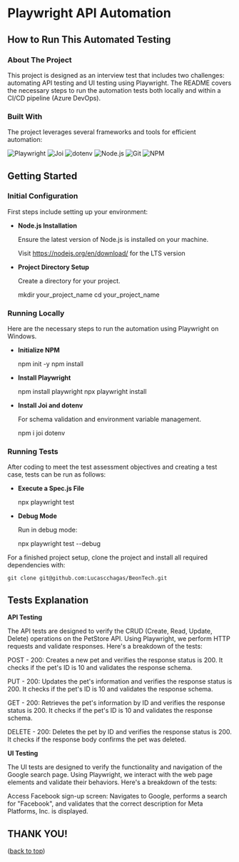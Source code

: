 # Playwright API Automation

<a name="readme-top"></a>

## How to Run This Automated Testing

### About The Project

This project is designed as an interview test that includes two challenges: automating API testing and UI testing using Playwright. The README covers the necessary steps to run the automation tests both locally and within a CI/CD pipeline (Azure DevOps).

### Built With

The project leverages several frameworks and tools for efficient automation:

![Playwright](https://img.shields.io/badge/Playwright-45ba4b?style=for-the-badge&logo=Playwright&logoColor=white)
![Joi](https://img.shields.io/badge/Joi-9cf?style=for-the-badge)
![dotenv](https://img.shields.io/badge/dotenv-0769ad?style=for-the-badge)
![Node.js](https://img.shields.io/badge/Node.js-43853d?style=for-the-badge&logo=node.js&logoColor=white)
![Git](https://img.shields.io/badge/git-%23F05033.svg?style=for-the-badge&logo=git&logoColor=white)
![NPM](https://img.shields.io/badge/NPM-%23CB3837.svg?style=for-the-badge&logo=npm&logoColor=white)

## Getting Started

### Initial Configuration

First steps include setting up your environment:

- **Node.js Installation**

  Ensure the latest version of Node.js is installed on your machine.

  Visit https://nodejs.org/en/download/ for the LTS version

- **Project Directory Setup**

  Create a directory for your project.

  mkdir your_project_name
  cd your_project_name

### Running Locally

Here are the necessary steps to run the automation using Playwright on Windows.

- **Initialize NPM**

  npm init -y
  npm install

- **Install Playwright**

  npm install playwright
  npx playwright install

- **Install Joi and dotenv**

  For schema validation and environment variable management.

  npm i joi dotenv

### Running Tests

After coding to meet the test assessment objectives and creating a test case, tests can be run as follows:

- **Execute a Spec.js File**

  npx playwright test

- **Debug Mode**

  Run in debug mode:

  npx playwright test --debug

For a finished project setup, clone the project and install all required dependencies with:

    git clone git@github.com:Lucascchagas/BeonTech.git

## Tests Explanation

**API Testing**

The API tests are designed to verify the CRUD (Create, Read, Update, Delete) operations on the PetStore API. Using Playwright, we perform HTTP requests and validate responses. Here's a breakdown of the tests:

POST - 200: Creates a new pet and verifies the response status is 200. It checks if the pet's ID is 10 and validates the response schema.

PUT - 200: Updates the pet's information and verifies the response status is 200. It checks if the pet's ID is 10 and validates the response schema.

GET - 200: Retrieves the pet's information by ID and verifies the response status is 200. It checks if the pet's ID is 10 and validates the response schema.

DELETE - 200: Deletes the pet by ID and verifies the response status is 200. It checks if the response body confirms the pet was deleted.

**UI Testing**

The UI tests are designed to verify the functionality and navigation of the Google search page. Using Playwright, we interact with the web page elements and validate their behaviors. Here's a breakdown of the tests:

Access Facebook sign-up screen: Navigates to Google, performs a search for "Facebook", and validates that the correct description for Meta Platforms, Inc. is displayed.

## THANK YOU!

(<a href="#readme-top">back to top</a>)
